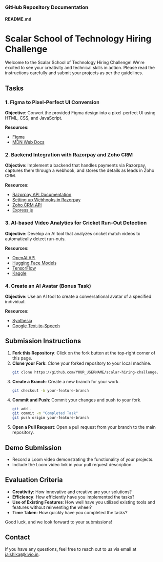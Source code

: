 ### GitHub Repository Documentation

#### README.md

# Scalar School of Technology Hiring Challenge

Welcome to the Scalar School of Technology Hiring Challenge! We're excited to see your creativity and technical skills in action. Please read the instructions carefully and submit your projects as per the guidelines.

## Tasks

### 1. Figma to Pixel-Perfect UI Conversion
**Objective**: Convert the provided Figma design into a pixel-perfect UI using HTML, CSS, and JavaScript.

**Resources**:
- [Figma](https://www.figma.com/)
- [MDN Web Docs](https://developer.mozilla.org/en-US/)

### 2. Backend Integration with Razorpay and Zoho CRM
**Objective**: Implement a backend that handles payments via Razorpay, captures them through a webhook, and stores the details as leads in Zoho CRM.

**Resources**:
- [Razorpay API Documentation](https://razorpay.com/docs/)
- [Setting up Webhooks in Razorpay](https://razorpay.com/docs/webhooks/)
- [Zoho CRM API](https://www.zoho.com/crm/developer/docs/api/v2/)
- [Express.js](https://expressjs.com/)

### 3. AI-based Video Analytics for Cricket Run-Out Detection
**Objective**: Develop an AI tool that analyzes cricket match videos to automatically detect run-outs.

**Resources**:
- [OpenAI API](https://beta.openai.com/)
- [Hugging Face Models](https://huggingface.co/models)
- [TensorFlow](https://www.tensorflow.org/)
- [Kaggle](https://www.kaggle.com/)

### 4. Create an AI Avatar (Bonus Task)
**Objective**: Use an AI tool to create a conversational avatar of a specified individual.

**Resources**:
- [Synthesia](https://www.synthesia.io/)
- [Google Text-to-Speech](https://cloud.google.com/text-to-speech)

## Submission Instructions

1. **Fork this Repository**: Click on the fork button at the top-right corner of this page.
2. **Clone your Fork**: Clone your forked repository to your local machine.
   ```sh
   git clone https://github.com/YOUR_USERNAME/scalar-hiring-challenge.git
   
3. **Create a Branch**: Create a new branch for your work.
   ```sh
   git checkout -b your-feature-branch
   
4. **Commit and Push**: Commit your changes and push to your fork.
   ```sh
   git add .
   git commit -m "Completed Task"
   git push origin your-feature-branch
   
5. **Open a Pull Request**: Open a pull request from your branch to the main repository.

## Demo Submission

- Record a Loom video demonstrating the functionality of your projects.
- Include the Loom video link in your pull request description.

## Evaluation Criteria

- **Creativity**: How innovative and creative are your solutions?
- **Efficiency**: How efficiently have you implemented the tasks?
- **Use of Existing Features**: How well have you utilized existing tools and features without reinventing the wheel?
- **Time Taken**: How quickly have you completed the tasks?

Good luck, and we look forward to your submissions!

## Contact

If you have any questions, feel free to reach out to us via email at [jaishika@kivio.in](mailto:jaishika@kivio.in).
